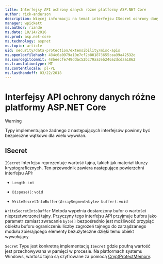 ```yaml
---
title: Interfejsy API ochrony danych różne platformy ASP.NET Core
author: rick-anderson
description: Więcej informacji na temat interfejsu ISecret ochrony danych podstawowych programu ASP.NET.
manager: wpickett
ms.author: riande
ms.date: 10/14/2016
ms.prod: asp.net-core
ms.technology: aspnet
ms.topic: article
uid: security/data-protection/extensibility/misc-apis
ms.openlocfilehash: 484c6a0979a10e7cf2b801873655caa99a42532c
ms.sourcegitcommit: 48beecfe749ddac52bc79aa3eb246a2dcdaa1862
ms.translationtype: MT
ms.contentlocale: pl-PL
ms.lasthandoff: 03/22/2018
---
```

# <a name="miscellaneous-aspnet-core-data-protection-apis"></a>Interfejsy API ochrony danych różne platformy ASP.NET Core

<a name="data-protection-extensibility-mics-apis"></a>

>[!WARNING]
> Typy implementujące żadnego z następujących interfejsów powinny być bezpieczne wątkowo dla wielu wywołań.

## <a name="isecret"></a>ISecret

`ISecret` Interfejsu reprezentuje wartość tajna, takich jak materiał kluczy kryptograficznych. Ten przewodnik zawiera następujące powierzchni interfejsu API:

* `Length`: `int`

* `Dispose()`: `void`

* `WriteSecretIntoBuffer(ArraySegment<byte> buffer)`: `void`

`WriteSecretIntoBuffer` Metoda wypełnia dostarczony bufor o wartości nieprzetworzonej tajny. Przyczyny tego interfejsu API przyjmuje buforu jako parametr zamiast zwracanie `byte[]` bezpośrednio jest możliwość przypiąć obiektu buforu ograniczeniu liczby zagrożeń tajnego do zarządzanego modułu zbierającego elementy bezużyteczne dzięki temu obiekt wywołujący.

`Secret` Typu jest konkretną implementację `ISecret` gdzie poufną wartość jest przechowywana w pamięci w procesie. Na platformach systemu Windows, wartość tajna są szyfrowane za pomocą [CryptProtectMemory](https://msdn.microsoft.com/library/windows/desktop/aa380262(v=vs.85).aspx).
